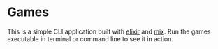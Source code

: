 # Games
This is a simple CLI application built with [elixir](https://elixir-lang.org/) and [mix](https://elixir-lang.org/getting-started/mix-otp/introduction-to-mix.html). Run the games executable in terminal or command line to see it in action.
